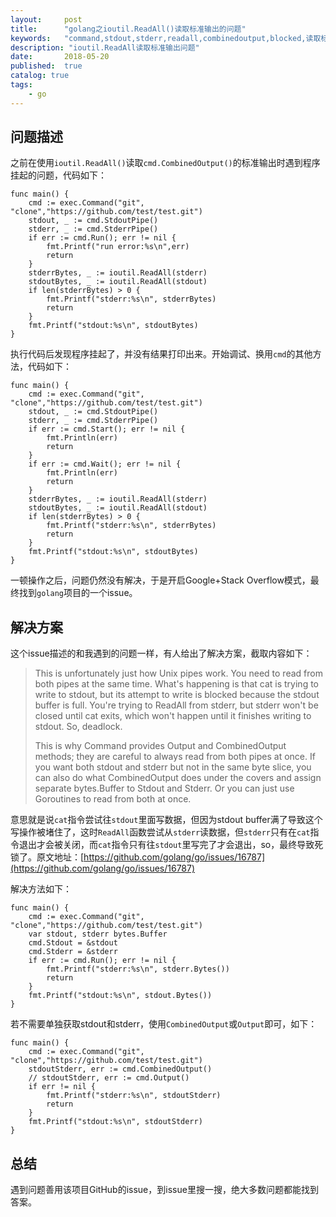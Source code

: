 ```yaml
---
layout:     post
title:      "golang之ioutil.ReadAll()读取标准输出的问题"
keywords:   "command,stdout,stderr,readall,combinedoutput,blocked,读取标准输出挂起" 
description: "ioutil.ReadAll读取标准输出问题"
date:       2018-05-20
published:  true 
catalog: true
tags:
    - go 
---
```


## 问题描述
之前在使用`ioutil.ReadAll()`读取`cmd.CombinedOutput()`的标准输出时遇到程序挂起的问题，代码如下：
```
func main() {
    cmd := exec.Command("git", "clone","https://github.com/test/test.git")
    stdout, _ := cmd.StdoutPipe()
    stderr, _ := cmd.StderrPipe()
    if err := cmd.Run(); err != nil {
        fmt.Printf("run error:%s\n",err)
        return
    }
    stderrBytes, _ := ioutil.ReadAll(stderr)
    stdoutBytes, _ := ioutil.ReadAll(stdout)
    if len(stderrBytes) > 0 {
        fmt.Printf("stderr:%s\n", stderrBytes)
        return
    }
    fmt.Printf("stdout:%s\n", stdoutBytes)
}
```

执行代码后发现程序挂起了，并没有结果打印出来。开始调试、换用`cmd`的其他方法，代码如下：
```
func main() {
    cmd := exec.Command("git", "clone","https://github.com/test/test.git")
    stdout, _ := cmd.StdoutPipe()
    stderr, _ := cmd.StderrPipe()
    if err := cmd.Start(); err != nil {
        fmt.Println(err)
        return
    }
    if err := cmd.Wait(); err != nil {
        fmt.Println(err)
        return
    }
    stderrBytes, _ := ioutil.ReadAll(stderr)
    stdoutBytes, _ := ioutil.ReadAll(stdout)
    if len(stderrBytes) > 0 {
        fmt.Printf("stderr:%s\n", stderrBytes)
        return
    }
    fmt.Printf("stdout:%s\n", stdoutBytes)
}
```

一顿操作之后，问题仍然没有解决，于是开启Google+Stack Overflow模式，最终找到`golang`项目的一个issue。

## 解决方案
这个issue描述的和我遇到的问题一样，有人给出了解决方案，截取内容如下：
> This is unfortunately just how Unix pipes work. You need to read from both pipes at the same time. What's happening is that cat is trying to write to stdout, but its attempt to write is blocked because the stdout buffer is full. You're trying to ReadAll from stderr, but stderr won't be closed until cat exits, which won't happen until it finishes writing to stdout. So, deadlock.  
>
> This is why Command provides Output and CombinedOutput methods; they are careful to always read from both pipes at once. If you want both stdout and stderr but not in the same byte slice, you can also do what CombinedOutput does under the covers and assign separate bytes.Buffer to Stdout and Stderr. Or you can just use Goroutines to read from both at once.

意思就是说`cat`指令尝试往`stdout`里面写数据，但因为stdout buffer满了导致这个写操作被堵住了，这时`ReadAll`函数尝试从`stderr`读数据，但`stderr`只有在`cat`指令退出才会被关闭，而`cat`指令只有往`stdout`里写完了才会退出，so，最终导致死锁了。原文地址：[https://github.com/golang/go/issues/16787](https://github.com/golang/go/issues/16787)

解决方法如下：
```
func main() {
    cmd := exec.Command("git", "clone","https://github.com/test/test.git")
    var stdout, stderr bytes.Buffer
    cmd.Stdout = &stdout
    cmd.Stderr = &stderr
    if err := cmd.Run(); err != nil {
        fmt.Printf("stderr:%s\n", stderr.Bytes())
        return
    }
    fmt.Printf("stdout:%s\n", stdout.Bytes())
}

```

若不需要单独获取stdout和stderr，使用`CombinedOutput`或`Output`即可，如下：
```
func main() {
    cmd := exec.Command("git", "clone","https://github.com/test/test.git")
    stdoutStderr, err := cmd.CombinedOutput()
    // stdoutStderr, err := cmd.Output()
    if err != nil {
        fmt.Printf("stderr:%s\n", stdoutStderr)
        return
    }
    fmt.Printf("stdout:%s\n", stdoutStderr)
}

```


## 总结
遇到问题善用该项目GitHub的issue，到issue里搜一搜，绝大多数问题都能找到答案。
